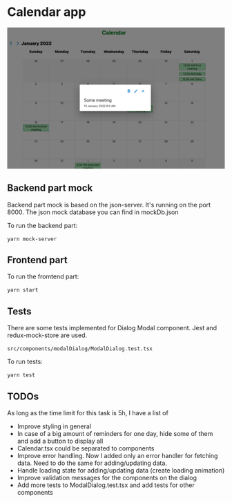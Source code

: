 # Calendar app

![alt text](https://github.com/VitalyGryaznov/calendar/blob/master/Screenshot_calendar.png)

## Backend part mock

Backend part mock is based on the json-server. It's running on the port 8000.
The json mock database you can find in mockDb.json

To run the backend part:
```
yarn mock-server
```
## Frontend part

To run the fromtend part:
```
yarn start
```

## Tests

There are some tests implemented for Dialog Modal component.
Jest and redux-mock-store are used.
```
src/components/modalDialog/ModalDialog.test.tsx
```

To run tests:

```
yarn test
```

## TODOs

As long as the time limit for this task is 5h, I have a list of

- Improve styling in general
- In case of a big amount of reminders for one day, hide some of them and add a button to display all
- Calendar.tsx could be separated to components
- Improve error handling. Now I added only an error handler for fetching data. Need to do the same for adding/updating data.
- Handle loading state for adding/updating data (create loading animation)
- Improve validation messages for the components on the dialog
- Add more tests to ModalDialog.test.tsx and add tests for other components
